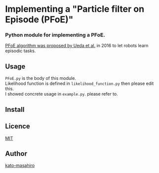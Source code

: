 Implementing a "Particle filter on Episode (PFoE)"
====

### Python module for implementing a PFoE.  
[PFoE algorithm was proposed by Ueda et al.](https://link.springer.com/chapter/10.1007/978-3-319-48036-7_54) in 2016 to let robots learn episodic tasks.   

## Usage  
```PFoE.py``` is the body of this module.  
Likelihood function is defined in ```likelihood_function.py``` then please edit this.  
I showed concrete usage in ```example.py```. please refer to.

## Install

## Licence

[MIT](https://github.com/tcnksm/tool/blob/master/LICENCE)

## Author

[kato-masahiro](https://github.com/kato-masahiro)
